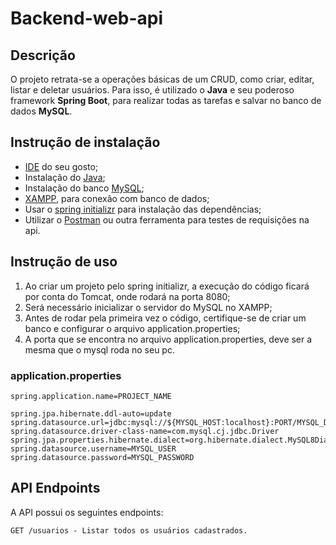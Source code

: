# Backend-web-api

## Descrição
O projeto retrata-se a operações básicas de um CRUD, como criar, editar, listar e deletar usuários. Para isso, é utilizado o **Java** e seu poderoso framework **Spring Boot**, para realizar todas as tarefas e salvar no banco de dados **MySQL**.

## Instrução de instalação
* <a href='https://www.jetbrains.com/pt-br/idea/'>IDE</a> do seu gosto;
* Instalação do <a href='https://www.java.com/pt-BR/download/manual.jsp'>Java</a>;
* Instalação do banco <a href='https://www.mysql.com/downloads/'>MySQL</a>;
* <a href='https://www.apachefriends.org/pt_br/download.html'>XAMPP</a>, para conexão com banco de dados;
* Usar o <a href='https://start.spring.io/'>spring initializr</a> para instalação das dependências;
* Utilizar o <a href='https://www.postman.com/downloads/'>Postman</a> ou outra ferramenta para testes de requisições na api.

## Instrução de uso
1. Ao criar um projeto pelo spring initializr, a execução do código ficará por conta do Tomcat, onde rodará na porta 8080;
2. Será necessário inicializar o servidor do MySQL no XAMPP;
3. Antes de rodar pela primeira vez o código, certifique-se de criar um banco e configurar o arquivo application.properties;
4. A porta que se encontra no arquivo application.properties, deve ser a mesma que o mysql roda no seu pc.

### application.properties
```properties
spring.application.name=PROJECT_NAME

spring.jpa.hibernate.ddl-auto=update
spring.datasource.url=jdbc:mysql://${MYSQL_HOST:localhost}:PORT/MYSQL_DATABASE
spring.datasource.driver-class-name=com.mysql.cj.jdbc.Driver
spring.jpa.properties.hibernate.dialect=org.hibernate.dialect.MySQL8Dialect
spring.datasource.username=MYSQL_USER
spring.datasource.password=MYSQL_PASSWORD   
```

## API Endpoints

A API possui os seguintes endpoints:

```
GET /usuarios - Listar todos os usuários cadastrados.

```









